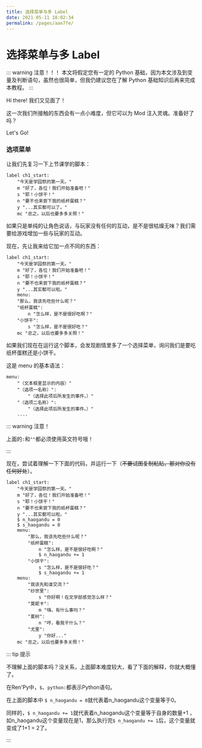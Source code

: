 ```yaml
---
title: 选择菜单与多 Label
date: 2021-05-11 18:02:34
permalink: /pages/aae7fe/
---
```


# 选择菜单与多 Label

::: warning 注意！！！
本文将假定您有一定的 Python 基础，因为本文涉及到变量及判断语句，虽然也很简单，但我仍建议您在了解 Python 基础知识后再来完成本教程。
:::

Hi there! 我们又见面了！

这一次我们所接触的东西会有一点小难度，但它可以为 Mod 注入灵魂。准备好了吗？

Let's Go!

### 选项菜单

让我们先复习一下上节课学的脚本：

```renpy
label ch1_start:
	"今天是学园祭的第一天。"
    m "好了，各位！我们开始准备吧！"
    s "耶！小饼干！"
    n "要不也来尝下我的纸杯蛋糕？"
    y "...其实都可以了。"
    mc "总之，以后也要多多关照！"
```

如果只是单纯的让角色说话，与玩家没有任何的互动，是不是很枯燥无味？我们需要给游戏增加一些与玩家的互动。

现在，先让我来给它加一点不同的东西：

```renpy
label ch1_start:
	"今天是学园祭的第一天。"
    m "好了，各位！我们开始准备吧！"
    s "耶！小饼干！"
    n "要不也来尝下我的纸杯蛋糕？"
    y "...其实都可以啦。"
    menu:
    "那么，我该先吃些什么呢？"
    "纸杯蛋糕":
        n "怎么样，是不是很好吃啊？"
    "小饼干":
        s "怎么样，是不是很好吃？"
    mc "总之，以后也要多多关照！"
```

如果我们现在在运行这个脚本，会发现剧情里多了一个选择菜单，询问我们是要吃纸杯蛋糕还是小饼干。

这是 menu 的基本语法：

```renpy
menu:
    "（文本框里显示的内容）"
    "（选项一名称）":
        "（选择此项后所发生的事件。）"
    "（选项二名称）":
        "（选择此项后所发生的事件。）"
    ....
```

::: warning 注意！

上面的`:`和`""`都必须使用英文符号哦！

:::

现在，尝试着理解一下下面的代码，并运行一下（~~不要试图复制粘贴，那对你没有任何好处~~）。

```renpy
label ch1_start:
	"今天是学园祭的第一天。"
    m "好了，各位！我们开始准备吧！"
    s "耶！小饼干！"
    n "要不也来尝下我的纸杯蛋糕？"
    y "...其实都可以啦。"
    $ n_haogandu = 0
    $ s_haogandu = 0
    menu:
        "那么，我该先吃些什么呢？"
        "纸杯蛋糕":
            n "怎么样，是不是很好吃啊？"
            $ n_haogandu += 1
        "小饼干":
            s "怎么样，是不是很好吃？"
            $ s_haogandu += 1
    menu:
        "我该先和谁交流？"
        "纱世里":
            s "你好啊！在文学部感觉怎么样？"
        "莫妮卡":
            m "嗨，有什么事吗？"
        "夏树":
            n "哼，看我干什么？"
        "尤里":
            y "你好..."
    mc "总之，以后也要多多关照！"
```

::: tip 提示

不理解上面的脚本吗？没关系，上面脚本难度较大，看了下面的解释，你就大概懂了。

在Ren'Py中，`$`、`python:`都表示Python语句。

在上面的脚本中 `$ n_haogandu = 0`就代表着n_haogandu这个变量等于0。

同样的，`$ n_haogandu += 1`就代表着n_haogandu这个变量等于自身的数量+1 ，如n_haogandu这个变量现在是1，那么执行完`$ n_haogandu += 1`后，这个变量就变成了1+1 = 2了。

:::